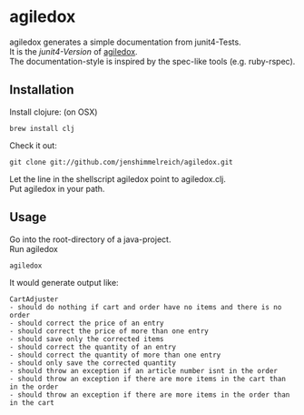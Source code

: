 agiledox
=============

agiledox generates a simple documentation from junit4-Tests.  
It is the _junit4-Version_ of [agiledox](http://agiledox.sourceforge.net/).  
The documentation-style is inspired by the spec-like tools (e.g. ruby-rspec). 

Installation
------------

Install clojure: (on OSX)

    brew install clj

Check it out:

    git clone git://github.com/jenshimmelreich/agiledox.git

Let the line in the shellscript agiledox point to agiledox.clj.  
Put agiledox in your path.

Usage
-----

Go into the root-directory of a java-project.   
Run agiledox

    agiledox

It would generate output like:
    
    CartAdjuster
    - should do nothing if cart and order have no items and there is no order
    - should correct the price of an entry
    - should correct the price of more than one entry
    - should save only the corrected items
    - should correct the quantity of an entry
    - should correct the quantity of more than one entry
    - should only save the corrected quantity
    - should throw an exception if an article number isnt in the order
    - should throw an exception if there are more items in the cart than in the order
    - should throw an exception if there are more items in the order than in the cart


